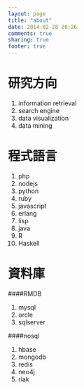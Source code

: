 ```yaml
---
layout: page
title: "about"
date: 2014-02-28 20:26
comments: true
sharing: true
footer: true
---
```


研究方向
========
1. information retrieval
2. search engine
3. data visualization
4. data mining


程式語言
=======
1. php
2. nodejs
3. python
4. ruby
5. javascript
6. erlang
7. lisp
8. java
9. R
10. Haskell

資料庫
======
####RMDB
1.  mysql
2.  orcle
3.	sqlserver

####nosql
1.  hbase
2.  mongodb
3.	redis
4.	neo4j
5.  riak